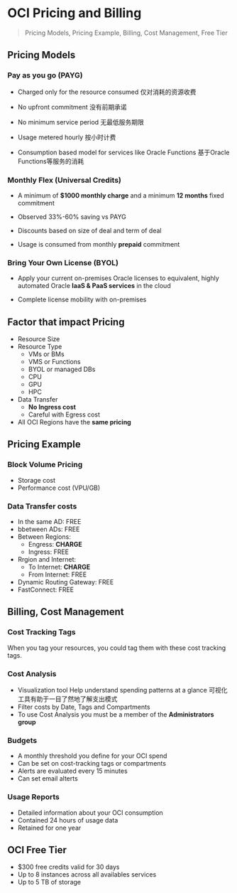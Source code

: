 # OCI Pricing and Billing

>  Pricing Models, Pricing Example, Billing, Cost Management, Free Tier


## Pricing Models

### Pay as you go (PAYG)

- Charged only for the resource consumed 仅对消耗的资源收费

- No upfront commitment 没有前期承诺

- No minimum service period 无最低服务期限

- Usage metered hourly 按小时计费
  
- Consumption based model for services like Oracle Functions 基于Oracle Functions等服务的消耗

### Monthly Flex (Universal Credits)

- A minimum of **$1000 monthly charge** and a minimum **12 months** fixed commitment

- Observed 33%-60% saving vs PAYG

- Discounts based on size of deal and term of deal

- Usage is consumed from monthly **prepaid** commitment

###  Bring Your Own License (BYOL)

- Apply your current on-premises Oracle licenses to equivalent, highly automated Oracle **IaaS & PaaS services** in the cloud

- Complete license mobility with on-premises


## Factor that impact Pricing

- Resource Size
- Resource Type
	- VMs or BMs
	- VMS or Functions
	- BYOL or managed DBs
	- CPU
	- GPU
	- HPC
- Data Transfer
	- **No Ingress cost**
	- Careful with Egress cost
- All OCI Regions have the **same pricing**

## Pricing Example

### Block Volume Pricing
- Storage cost
- Performance cost (VPU/GB)

### Data Transfer costs
- In the same AD: FREE
- bbetween ADs: FREE
- Between Regions:
	- Engress: **CHARGE**
	- Ingress: FREE
- Rrgion and Internet:
	- To Internet: **CHARGE**
	- From Internet: FREE
- Dynamic Routing Gateway: FREE
- FastConnect: FREE

## Billing, Cost Management

### Cost Tracking Tags

When you tag your resources, you could tag them with these cost tracking tags.

### Cost Analysis
- Visualization tool Help understand spending patterns at a glance
     可视化工具有助于一目了然地了解支出模式
- Filter costs by Date, Tags and Compartments
- To use Cost Analysis you must be a member of the **Administrators group**

### Budgets

- A monthly threshold you define for your OCI spend
- Can be set on cost-tracking tags or compartments
- Alerts are evaluated every 15 minutes
- Can set email alterts

### Usage Reports

- Detailed information about your OCI consumption
- Contained 24 hours of usage data
- Retained for one year

## OCI Free Tier

- $300 free credits valid for 30 days
- Up to 8 instances across all availables services
- Up to 5 TB of storage 
